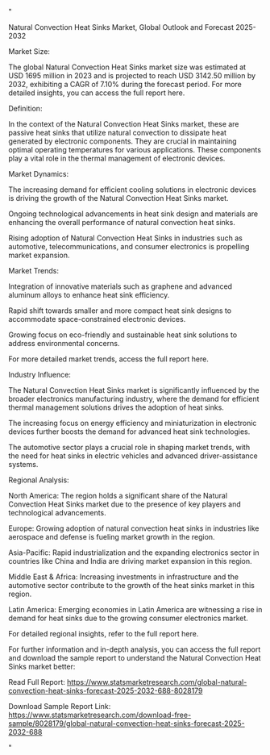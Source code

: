 "

Natural Convection Heat Sinks Market, Global Outlook and Forecast 2025-2032

Market Size:

The global Natural Convection Heat Sinks market size was estimated at USD 1695 million in 2023 and is projected to reach USD 3142.50 million by 2032, exhibiting a CAGR of 7.10% during the forecast period. For more detailed insights, you can access the full report here.

Definition:

In the context of the Natural Convection Heat Sinks market, these are passive heat sinks that utilize natural convection to dissipate heat generated by electronic components. They are crucial in maintaining optimal operating temperatures for various applications. These components play a vital role in the thermal management of electronic devices.

Market Dynamics:

The increasing demand for efficient cooling solutions in electronic devices is driving the growth of the Natural Convection Heat Sinks market.

Ongoing technological advancements in heat sink design and materials are enhancing the overall performance of natural convection heat sinks.

Rising adoption of Natural Convection Heat Sinks in industries such as automotive, telecommunications, and consumer electronics is propelling market expansion.

Market Trends:

Integration of innovative materials such as graphene and advanced aluminum alloys to enhance heat sink efficiency.

Rapid shift towards smaller and more compact heat sink designs to accommodate space-constrained electronic devices.

Growing focus on eco-friendly and sustainable heat sink solutions to address environmental concerns.

For more detailed market trends, access the full report here.

Industry Influence:

The Natural Convection Heat Sinks market is significantly influenced by the broader electronics manufacturing industry, where the demand for efficient thermal management solutions drives the adoption of heat sinks.

The increasing focus on energy efficiency and miniaturization in electronic devices further boosts the demand for advanced heat sink technologies.

The automotive sector plays a crucial role in shaping market trends, with the need for heat sinks in electric vehicles and advanced driver-assistance systems.

Regional Analysis:

North America: The region holds a significant share of the Natural Convection Heat Sinks market due to the presence of key players and technological advancements.

Europe: Growing adoption of natural convection heat sinks in industries like aerospace and defense is fueling market growth in the region.

Asia-Pacific: Rapid industrialization and the expanding electronics sector in countries like China and India are driving market expansion in this region.

Middle East & Africa: Increasing investments in infrastructure and the automotive sector contribute to the growth of the heat sinks market in this region.

Latin America: Emerging economies in Latin America are witnessing a rise in demand for heat sinks due to the growing consumer electronics market.

For detailed regional insights, refer to the full report here.

For further information and in-depth analysis, you can access the full report and download the sample report to understand the Natural Convection Heat Sinks market better:

Read Full Report: https://www.statsmarketresearch.com/global-natural-convection-heat-sinks-forecast-2025-2032-688-8028179

Download Sample Report Link: https://www.statsmarketresearch.com/download-free-sample/8028179/global-natural-convection-heat-sinks-forecast-2025-2032-688

"
